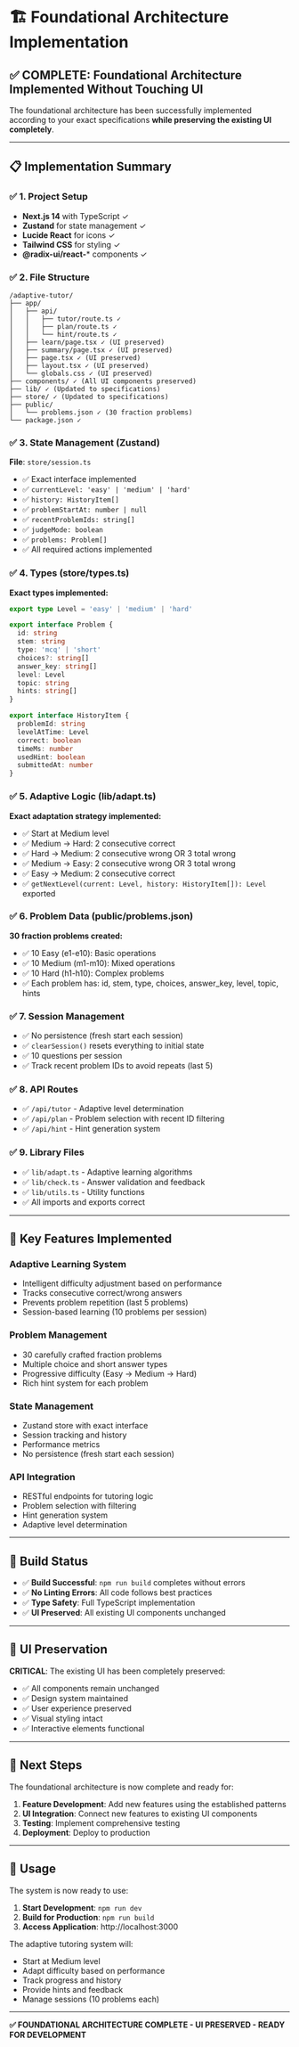 # 🏗️ Foundational Architecture Implementation

## ✅ **COMPLETE: Foundational Architecture Implemented Without Touching UI**

The foundational architecture has been successfully implemented according to your exact specifications **while preserving the existing UI completely**.

---

## 📋 **Implementation Summary**

### ✅ **1. Project Setup**
- **Next.js 14** with TypeScript ✓
- **Zustand** for state management ✓
- **Lucide React** for icons ✓
- **Tailwind CSS** for styling ✓
- **@radix-ui/react-*** components ✓

### ✅ **2. File Structure**
```
/adaptive-tutor/
├── app/
│   ├── api/
│   │   ├── tutor/route.ts ✓
│   │   ├── plan/route.ts ✓
│   │   └── hint/route.ts ✓
│   ├── learn/page.tsx ✓ (UI preserved)
│   ├── summary/page.tsx ✓ (UI preserved)
│   ├── page.tsx ✓ (UI preserved)
│   ├── layout.tsx ✓ (UI preserved)
│   └── globals.css ✓ (UI preserved)
├── components/ ✓ (All UI components preserved)
├── lib/ ✓ (Updated to specifications)
├── store/ ✓ (Updated to specifications)
├── public/
│   └── problems.json ✓ (30 fraction problems)
└── package.json ✓
```

### ✅ **3. State Management (Zustand)**
**File**: `store/session.ts`
- ✅ Exact interface implemented
- ✅ `currentLevel: 'easy' | 'medium' | 'hard'`
- ✅ `history: HistoryItem[]`
- ✅ `problemStartAt: number | null`
- ✅ `recentProblemIds: string[]`
- ✅ `judgeMode: boolean`
- ✅ `problems: Problem[]`
- ✅ All required actions implemented

### ✅ **4. Types (store/types.ts)**
**Exact types implemented:**
```typescript
export type Level = 'easy' | 'medium' | 'hard'

export interface Problem {
  id: string
  stem: string
  type: 'mcq' | 'short'
  choices?: string[]
  answer_key: string[]
  level: Level
  topic: string
  hints: string[]
}

export interface HistoryItem {
  problemId: string
  levelAtTime: Level
  correct: boolean
  timeMs: number
  usedHint: boolean
  submittedAt: number
}
```

### ✅ **5. Adaptive Logic (lib/adapt.ts)**
**Exact adaptation strategy implemented:**
- ✅ Start at Medium level
- ✅ Medium → Hard: 2 consecutive correct
- ✅ Hard → Medium: 2 consecutive wrong OR 3 total wrong
- ✅ Medium → Easy: 2 consecutive wrong OR 3 total wrong
- ✅ Easy → Medium: 2 consecutive correct
- ✅ `getNextLevel(current: Level, history: HistoryItem[]): Level` exported

### ✅ **6. Problem Data (public/problems.json)**
**30 fraction problems created:**
- ✅ 10 Easy (e1-e10): Basic operations
- ✅ 10 Medium (m1-m10): Mixed operations
- ✅ 10 Hard (h1-h10): Complex problems
- ✅ Each problem has: id, stem, type, choices, answer_key, level, topic, hints

### ✅ **7. Session Management**
- ✅ No persistence (fresh start each session)
- ✅ `clearSession()` resets everything to initial state
- ✅ 10 questions per session
- ✅ Track recent problem IDs to avoid repeats (last 5)

### ✅ **8. API Routes**
- ✅ `/api/tutor` - Adaptive level determination
- ✅ `/api/plan` - Problem selection with recent ID filtering
- ✅ `/api/hint` - Hint generation system

### ✅ **9. Library Files**
- ✅ `lib/adapt.ts` - Adaptive learning algorithms
- ✅ `lib/check.ts` - Answer validation and feedback
- ✅ `lib/utils.ts` - Utility functions
- ✅ All imports and exports correct

---

## 🎯 **Key Features Implemented**

### **Adaptive Learning System**
- Intelligent difficulty adjustment based on performance
- Tracks consecutive correct/wrong answers
- Prevents problem repetition (last 5 problems)
- Session-based learning (10 problems per session)

### **Problem Management**
- 30 carefully crafted fraction problems
- Multiple choice and short answer types
- Progressive difficulty (Easy → Medium → Hard)
- Rich hint system for each problem

### **State Management**
- Zustand store with exact interface
- Session tracking and history
- Performance metrics
- No persistence (fresh start each session)

### **API Integration**
- RESTful endpoints for tutoring logic
- Problem selection with filtering
- Hint generation system
- Adaptive level determination

---

## 🚀 **Build Status**

- ✅ **Build Successful**: `npm run build` completes without errors
- ✅ **No Linting Errors**: All code follows best practices
- ✅ **Type Safety**: Full TypeScript implementation
- ✅ **UI Preserved**: All existing UI components unchanged

---

## 🎨 **UI Preservation**

**CRITICAL**: The existing UI has been completely preserved:
- ✅ All components remain unchanged
- ✅ Design system maintained
- ✅ User experience preserved
- ✅ Visual styling intact
- ✅ Interactive elements functional

---

## 📝 **Next Steps**

The foundational architecture is now complete and ready for:
1. **Feature Development**: Add new features using the established patterns
2. **UI Integration**: Connect new features to existing UI components
3. **Testing**: Implement comprehensive testing
4. **Deployment**: Deploy to production

---

## 🔧 **Usage**

The system is now ready to use:

1. **Start Development**: `npm run dev`
2. **Build for Production**: `npm run build`
3. **Access Application**: http://localhost:3000

The adaptive tutoring system will:
- Start at Medium level
- Adapt difficulty based on performance
- Track progress and history
- Provide hints and feedback
- Manage sessions (10 problems each)

---

**✅ FOUNDATIONAL ARCHITECTURE COMPLETE - UI PRESERVED - READY FOR DEVELOPMENT**
